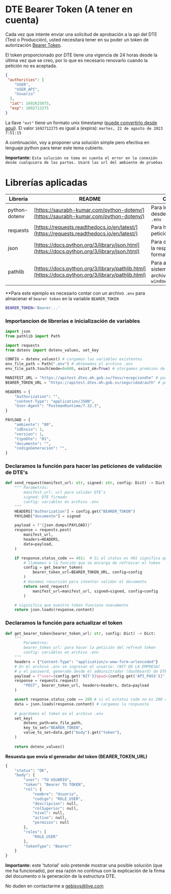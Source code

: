# DTE Bearer Token (A tener en cuenta)

Cada vez que intente enviar una solicitud de aprobación a la api del DTE (Test o Producción), usted necesitará tener en su poder un token de autorización [Bearer Token](https://programmerclick.com/article/87581985934/#google_vignette).

El token proporcionado por DTE tiene una vigencia de 24 horas desde la última vez que se creo, por lo que es necesario renovarlo cuando la petición no es aceptada.

```json
{
 "authorities": [
    "USER",
    "USER_API",
    "Usuario"
  ],
  "iat": 1692625875,
  "exp": 1692712275
}
```

La llave `"ext"` tiene un formato unix timestamp ([puede convertirlo desde aquí](https://www.epochconverter.com/)). El valor `1692712275` es igual a (expira): `martes, 22 de agosto de 2023 7:51:15`

A continuación, voy a proponer una solución simple pero efectiva en lenguaje python para tener este tema cubierto.

**Importante:**
`Esta solución no toma en cuenta el error en la conexión desde cualquiera de las partes. Usaré las url del ambiente de pruebas`

# Librerías aplicadas

| Librería | README | Objetivo |
| ------ | ------ | ------ |
| python-dotenv | [https://saurabh-kumar.com/python-dotenv/](https://saurabh-kumar.com/python-dotenv/) | Para leer valores desde un archivo `.env` |
| requests | [https://requests.readthedocs.io/en/latest/](https://requests.readthedocs.io/en/latest/) | Para hacer peticiones `HTTP` |
| json | [https://docs.python.org/3/library/json.html](https://docs.python.org/3/library/json.html) | Para decodificar la respuesta en formato `json` |
| pathlib | [https://docs.python.org/3/library/pathlib.html](https://docs.python.org/3/library/pathlib.html) | Para acceder al sistema de archivos  `windows/linux/mac`|

**Para este ejemplo es necesario contar con un archivo `.env` para almacenar el `bearer token` en la variable `BEARER_TOKEN`

```sh
BEARER_TOKEN='Bearer...'
```

### Importancíon de librerías e inicialización de variables
```python
import json
from pathlib import Path

import requests
from dotenv import dotenv_values, set_key

CONFIG = dotenv_values() # cargamos las variables existentes
env_file_path = Path(".env") # obtenemos el archivo .env
env_file_path.touch(mode=0o600, exist_ok=True) # otorgamos premisos de escritura

MANIFEST_URL = "https://apitest.dtes.mh.gob.sv/fesv/recepciondte" # para hacer peticiones de validaciones de DTE
BEARER_TOKEN_URL = "https://apitest.dtes.mh.gob.sv/seguridad/auth" # para obtener el refresh token (BEARER_TOKEN)

HEADERS = {
    "Authorization": "",
    "content-Type": "application/JSON",
    "User-Agent": "PostmanRuntime/7.32.3",
}

PAYLOAD = {
    "ambiente": "00",
    "idEnvio": 1,
    "version": 1,
    "tipoDte": "01",
    "documento": "",
    "codigoGeneracion": "",
}
```

### Declaramos la función para hacer las peticiones de validación de DTE's

```python
def send_request(manifest_url: str, signed: str, config: Dict) -> Dict:
    """ Parametros:
        manifest_url: url para validar DTE's
        signed: DTE firmado
        config: variables en archivo .env
    """
    HEADERS["Authorization"] = config.get("BEARER_TOKEN")
    PAYLOAD["documento"] = signed

    payload = f"{json.dumps(PAYLOAD)}"
    response = requests.post(
        manifest_url,
        headers=HEADERS,
        data=payload,
    )

    if response.status_code == 401:  # Si el status es 401 significa que el token caducó y debemos generar otro
        # llamamos a la función que se encarga de refrescar el token
        config = get_bearer_token(
            bearer_token_url=BEARER_TOKEN_URL, config=config
        )
        # Hacemos recursión para intentar validar el documento
        return send_request(
            manifest_url=manifest_url, signed=signed, config=config
        )

    # siginifica que nuestro token funciona nuevamente
    return json.loads(response.content)
```

### Declaramos la función para actualizar el token

```python
def get_bearer_token(bearer_token_url: str, config: Dict) -> Dict:
    """
        Parametros:
        bearer_token_url: para hacer la petición del refresh token
        config: variables en archivo .env
    """
    headers = {"Content-Type": "application/x-www-form-urlencoded"}
    # En el archivo .env se ingresan el usuario: (NIT DE LA EMPRESA)
    # y el password, generado desde el adminsitrador (dashboard) de DTE
    payload = f"user={config.get('NIT')}&pwd={config.get('API_PASS')}"
    response = requests.request(
        "POST", bearer_token_url, headers=headers, data=payload
    )

    assert response.status_code == 200 # si el estatus code no es 200 revisar credenciales
    data = json.loads(response.content) # cargamos la respuesta
    
    # guardamos el token en el archivo .env
    set_key(
        dotenv_path=env_file_path,
        key_to_set="BEARER_TOKEN",
        value_to_set=data.get("body").get("token"),
    )
    
    return dotenv_values()
```

**Resuesta que envía el generador del token (BEARER_TOKEN_URL)**
```python
{
    "status": "OK",
    "body": {
        "user": "TU USUARIO",
        "token": "Bearer TU TOKEN",
        "rol": {
            "nombre": "Usuario",
            "codigo": "ROLE_USER",
            "descripcion": null,
            "rolSuperior": null,
            "nivel": null,
            "activo": null,
            "permisos": null
        },
        "roles": [
            "ROLE_USER"
        ],
        "tokenType": "Bearer"
    }
}
```

**Importante:** este 'tutorial' solo pretende mostrar una posible solución (que me ha funcionado), por esa razón no continua con la explicación de la firma del documento o la generación de la estructura DTE.

No duden en contactarme a gebisys@live.com

